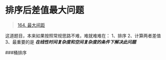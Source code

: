 # 排序后差值最大问题
> [164. 最大间距](https://leetcode-cn.com/problems/maximum-gap/)

这道题目，本来如果按照常规思路不难，难就难难在：
1、排序
2、计算两者差值
3、最重要的是 ***在线性时间复杂度和空间复杂度的条件下解决此问题***

###桶排序